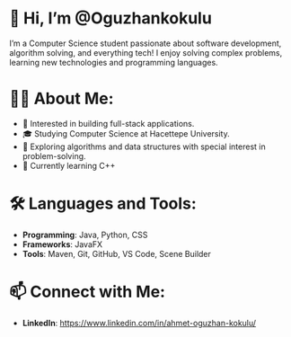 # 👋 Hi, I’m @Oguzhankokulu
I’m a Computer Science student passionate about software development,
algorithm solving, and everything tech! I enjoy solving complex problems, learning new technologies
and programming languages.

# 👨‍💻 About Me:
- 👀 Interested in building full-stack applications.
- 🎓 Studying Computer Science at Hacettepe University.
- 🌱 Exploring algorithms and data structures with special interest in problem-solving.
- 🌱 Currently learning C++

# 🛠️ Languages and Tools:
- **Programming**: Java, Python, CSS
- **Frameworks**: JavaFX
- **Tools**: Maven, Git, GitHub, VS Code, Scene Builder

# 📫 Connect with Me:
- **LinkedIn**: https://www.linkedin.com/in/ahmet-oguzhan-kokulu/
<!---
Oguzhankokulu/Oguzhankokulu is a ✨ special ✨ repository because its `README.md` (this file) appears on your GitHub profile.
You can click the Preview link to take a look at your changes.
--->
